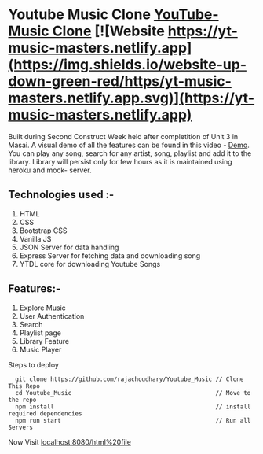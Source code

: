 # Youtube Music Clone [YouTube-Music Clone](https://yt-music-masters.netlify.app) [![Website https://yt-music-masters.netlify.app](https://img.shields.io/website-up-down-green-red/https/yt-music-masters.netlify.app.svg)](https://yt-music-masters.netlify.app)
Built during Second Construct Week held after completition of Unit 3 in Masai. A visual demo of all the features can be found in this video - [Demo](https://youtu.be/A3Tlmhvr8H4). You can play any song, search for any artist, song, playlist and add it to the library. Library will persist only for few hours as it is maintained using heroku and mock- server.

## Technologies used :-
1) HTML
2) CSS
3) Bootstrap CSS
4) Vanilla JS
5) JSON Server for data handling
6) Express Server for fetching data and downloading song
7) YTDL core for downloading Youtube Songs

## Features:-
1) Explore Music
2) User Authentication
3) Search
4) Playlist page
5) Library Feature
6) Music Player


Steps to deploy
```
  git clone https://github.com/rajachoudhary/Youtube_Music // Clone This Repo
  cd Youtube_Music                                         // Move to the repo
  npm install                                              // install required dependencies
  npm run start                                            // Run all Servers
```

Now Visit  [localhost:8080/html%20file](http://localhost:8080/html%20file/index.html)
